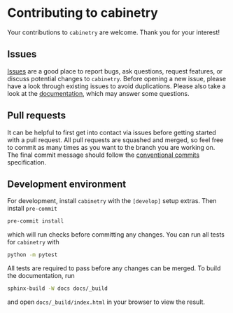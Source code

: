 # Contributing to cabinetry

Your contributions to `cabinetry` are welcome. Thank you for your interest!

## Issues

[Issues](https://github.com/alexander-held/cabinetry/issues) are a good place to report bugs, ask questions, request features, or discuss potential changes to `cabinetry`.
Before opening a new issue, please have a look through existing issues to avoid duplications.
Please also take a look at the [documentation](https://cabinetry.readthedocs.io/), which may answer some questions.

## Pull requests

It can be helpful to first get into contact via issues before getting started with a pull request.
All pull requests are squashed and merged, so feel free to commit as many times as you want to the branch you are working on.
The final commit message should follow the [conventional commits](https://www.conventionalcommits.org/en/v1.0.0/) specification.

## Development environment

For development, install `cabinetry` with the `[develop]` setup extras.
Then install `pre-commit`

```bash
pre-commit install
```

which will run checks before committing any changes.
You can run all tests for `cabinetry` with

```bash
python -m pytest
```

All tests are required to pass before any changes can be merged.
To build the documentation, run

```bash
sphinx-build -W docs docs/_build
```

and open `docs/_build/index.html` in your browser to view the result.

